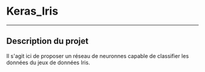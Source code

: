 # Keras_Iris
----------------------------------------------------------------------------------------------------------------------------------------
## Description du projet
Il s'agit ici de proposer un réseau de neuronnes capable de classifier les données du jeux de données Iris.
